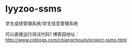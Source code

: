# lyyzoo-ssms
学生成绩管理系统/学生信息管理系统

可以直接运行测试代码1
博客园地址：http://www.cnblogs.com/chiangchou/p/project-ssms.html

